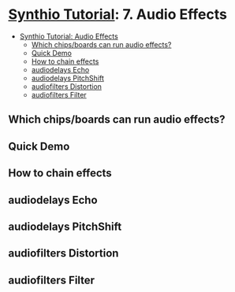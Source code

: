 # [Synthio Tutorial](.): 7. Audio Effects

<!--ts-->
* [Synthio Tutorial: Audio Effects](#synthio-tutorial-audio-effects)
   * [Which chips/boards can run audio effects?](#which-chipsboards-can-run-audio-effects)
   * [Quick Demo](#quick-demo)
   * [How to chain effects](#how-to-chain-effects)
   * [audiodelays Echo](#audiodelays-echo)
   * [audiodelays PitchShift](#audiodelays-pitchshift)
   * [audiofilters Distortion](#audiofilters-distortion)
   * [audiofilters Filter](#audiofilters-filter)

<!-- Created by https://github.com/ekalinin/github-markdown-toc -->
<!-- Added by: tod, at: Sun Mar 30 14:24:44 PDT 2025 -->

<!--te-->


## Which chips/boards can run audio effects?

## Quick Demo

## How to chain effects

## audiodelays Echo

## audiodelays PitchShift

## audiofilters Distortion

## audiofilters Filter
